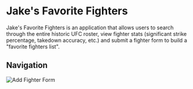 # Jake's Favorite Fighters

Jake's Favorite Fighters is an application that allows users to search through the entire historic UFC roster, view 
fighter stats (significant strike percentage, takedown accuracy, etc.) and submit a fighter form to build a 
"favorite fighters list".

## Navigation

![Add Fighter Form](images.brewfinder/add_fighter_form_screenshot.png)

<!-- "images.brewfinder\add_fighter_form_screenshot.png" -->